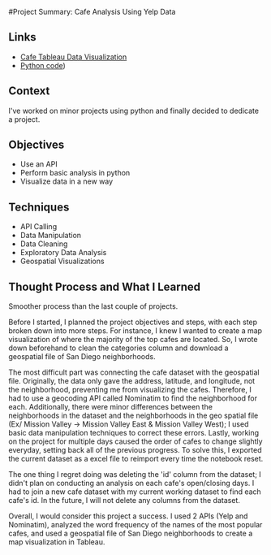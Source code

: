 #Project Summary: Cafe Analysis Using Yelp Data
## Links
- [Cafe Tableau Data Visualization](https://public.tableau.com/app/profile/jayden.pagsolingan8481/viz/CafesinSanDiegoDashboard/Dashboard1)
- [Python code](https://github.com/JaydenPagsolingan/PortfolioProjects/blob/main/Yelp%20Cafe%20Analysis/yelpProject.ipynb))
## Context
I've worked on minor projects using python and finally decided to dedicate a project. 
## Objectives
- Use an API
- Perform basic analysis in python
- Visualize data in a new way
## Techniques
- API Calling
- Data Manipulation
- Data Cleaning
- Exploratory Data Analysis
- Geospatial Visualizations
## Thought Process and What I Learned
Smoother process than the last couple of projects. 

Before I started, I planned the project objectives and steps, with each step broken down into more steps. For instance, I knew I wanted to create a
map visualization of where the majority of the top cafes are located. So, I wrote down beforehand to clean the categories column and download a geospatial
file of San Diego neighborhoods.

The most difficult part was connecting the cafe dataset with the geospatial file. Originally, the data only gave the address, latitude, and longitude,
not the neighborhood, preventing me from visualizing the cafes. Therefore, I had to use a geocoding API called Nominatim to find the neighborhood for each. 
Additionally, there were minor differences between the neighborhoods in the dataset and the neighborhoods in the geo spatial file (Ex/ Mission Valley -> 
Mission Valley East & Mission Valley West); I used basic data manipulation techniques to correct these errors. Lastly, working on the project for multiple days 
caused the order of cafes to change slightly everyday, setting back all of the previous progress. To solve this, I exported the current dataset as a excel 
file to reimport every time the notebook reset.

The one thing I regret doing was deleting the 'id' column from the dataset; I didn't plan on conducting an analysis on each cafe's open/closing days. I had
to join a new cafe dataset with my current working dataset to find each cafe's id. In the future, I will not delete any columns from the dataset.

Overall, I would consider this project a success. I used 2 APIs (Yelp and Nominatim), analyzed the word frequency of the names of the most popular cafes, and 
used a geospatial file of San Diego neighborhoods to create a map visualization in Tableau.
